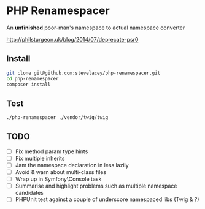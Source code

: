 PHP Renamespacer
================

An **unfinished** poor-man's namespace to actual namespace converter

http://philsturgeon.uk/blog/2014/07/deprecate-psr0

Install
-------

```sh
git clone git@github.com:stevelacey/php-renamespacer.git
cd php-renamespacer
composer install
```

Test
----

```sh
./php-renamespacer ./vendor/twig/twig
```

TODO
----

- [ ] Fix method param type hints
- [ ] Fix multiple inherits
- [ ] Jam the namespace declaration in less lazily
- [ ] Avoid & warn about multi-class files
- [ ] Wrap up in Symfony\Console task
- [ ] Summarise and highlight problems such as multiple namespace candidates
- [ ] PHPUnit test against a couple of underscore namespaced libs (Twig & ?)
